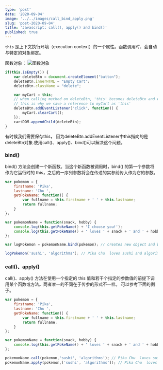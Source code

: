 ```yaml
---
type: 'post'
date: '2020-09-04'
image: '../../images/call_bind_apply.png'
slug: 'post-2020-09-04'
title: 'Javascript: call(), apply() and bind()'
published: true
---
```


```this``` 是上下文执行环境（execution context）的一个属性。函数调用时，会自动与特定的对象绑定。

函数对象：
![函数对象](https://ethanyounglife.oss-cn-beijing.aliyuncs.com/1_TkzF3ckhM9Xf_U9XFaCyhA.png)

```js
if(this.isEmpty()) {
    var deleteBtn = document.createElement("button");
    deleteBtn.innerHTML = "Empty Cart";
    deleteBtn.className = "delete";

    var myCart = this;
    // when calling method on deleteBtn, 'this' becomes deleteBtn and we lose the context of myCart
    // this is why we save a reference to myCart as 'this'
    deleteBtn.addEventListener("click", function() {
        myCart.clearCart();
    });
    cartDOM.appendChild(deleteBtn);
}
```

有时候我们需要保存this， 因为deleteBtn.addEventListener中this指向的是deleteBtn对象.使用call()、apply()、bind()可以解决这个问题。

### bind()

bind() 方法会创建一个新函数。当这个新函数被调用时，bind() 的第一个参数将作为它运行时的 this，之后的一序列参数将会在传递的实参前传入作为它的参数。

```js
var pokemon = {
    firstname: 'Pika',
    lastname: 'Chu ',
    getPokeName: function() {
        var fullname = this.firstname + ' ' + this.lastname;
        return fullname;
    }
};

var pokemonName = function(snack, hobby) {
    console.log(this.getPokeName() + 'I choose you!');
    console.log(this.getPokeName() + ' loves ' + snack + ' and ' + hobby);
};

var logPokemon = pokemonName.bind(pokemon); // creates new object and binds pokemon. 'this' of pokemon === pokemon now

logPokemon('sushi', 'algorithms'); // Pika Chu  loves sushi and algorithms
```

### call()、apply()
call()、apply() 方法在使用一个指定的 this 值和若干个指定的参数值的前提下调用某个函数或方法。两者唯一的不同在于传参的形式不一样。
可以参考下面的例子。

```js
var pokemon = {
    firstname: 'Pika',
    lastname: 'Chu ',
    getPokeName: function() {
        var fullname = this.firstname + ' ' + this.lastname;
        return fullname;
    }
};

var pokemonName = function(snack, hobby) {
    console.log(this.getPokeName() + ' loves ' + snack + ' and ' + hobby);
};

pokemonName.call(pokemon,'sushi', 'algorithms'); // Pika Chu  loves sushi and algorithms
pokemonName.apply(pokemon,['sushi', 'algorithms']); // Pika Chu  loves sushi and algorithms

```

